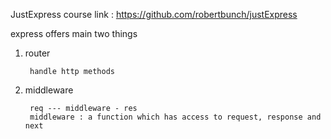 JustExpress course link : https://github.com/robertbunch/justExpress


express offers main two things 

1. router
  
        handle http methods

2. middleware

        req --- middleware - res
        middleware : a function which has access to request, response and next 
